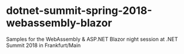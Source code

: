 # dotnet-summit-spring-2018-webassembly-blazor
Samples for the WebAssembly &amp; ASP.NET Blazor night session at .NET Summit 2018 in Frankfurt/Main
